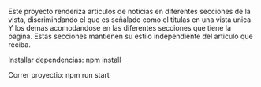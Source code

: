 Este proyecto renderiza articulos de noticias en diferentes secciones de la vista, discrimindando el que es señalado como el titulas en una vista unica. Y los demas
acomodandose en las diferentes secciones que tiene la pagina. Estas secciones mantienen su estilo independiente del articulo que reciba.

Installar dependencias:
npm install

Correr proyectio:
npm run start
